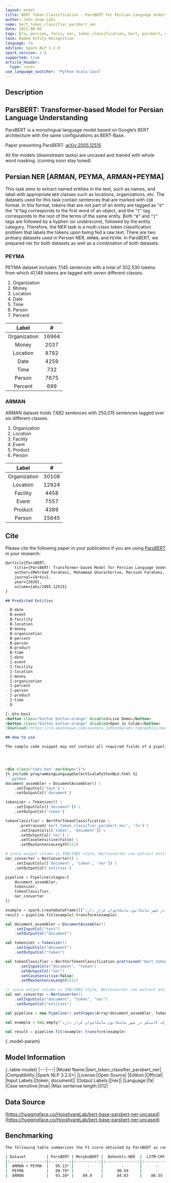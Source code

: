 ```yaml
---
layout: model
title: BERT Token Classification - ParsBERT for Persian Language Understanding (bert_token_classifier_parsbert_ner)
author: John Snow Labs
name: bert_token_classifier_parsbert_ner
date: 2021-08-05
tags: [fa, persian, farsi, ner, token_classification, bert, parsbert, open_source]
task: Named Entity Recognition
language: fa
edition: Spark NLP 3.2.0
spark_version: 2.4
supported: true
article_header:
  type: cover
use_language_switcher: "Python-Scala-Java"
---
```


## Description

## ParsBERT: Transformer-based Model for Persian Language Understanding

ParsBERT is a monolingual language model based on Google’s BERT architecture with the same configurations as BERT-Base. 

Paper presenting ParsBERT: [arXiv:2005.12515](https://arxiv.org/abs/2005.12515)

All the models (downstream tasks) are uncased and trained with whole word masking. (coming soon stay tuned)

## Persian NER [ARMAN, PEYMA, ARMAN+PEYMA]

This task aims to extract named entities in the text, such as names, and label with appropriate `NER` classes such as locations, organizations, etc. The datasets used for this task contain sentences that are marked with `IOB` format. In this format, tokens that are not part of an entity are tagged as `”O”` the `”B”`tag corresponds to the first word of an object, and the `”I”` tag corresponds to the rest of the terms of the same entity. Both `”B”` and `”I”` tags are followed by a hyphen (or underscore), followed by the entity category. Therefore, the NER task is a multi-class token classification problem that labels the tokens upon being fed a raw text. There are two primary datasets used in Persian NER, `ARMAN`, and `PEYMA`. In ParsBERT, we prepared ner for both datasets as well as a combination of both datasets.

### PEYMA

PEYMA dataset includes 7,145 sentences with a total of 302,530 tokens from which 41,148 tokens are tagged with seven different classes.

1. Organization
2. Money
3. Location
4. Date
5. Time
6. Person
7. Percent

|     Label    |   #   |
|:------------:|:-----:|
| Organization | 16964 |
|     Money    |  2037 |
|   Location   |  8782 |
|     Date     |  4259 |
|     Time     |  732  |
|    Person    |  7675 |
|    Percent   |  699  |


### ARMAN

ARMAN dataset holds 7,682 sentences with 250,015 sentences tagged over six different classes.

1. Organization
2. Location
3. Facility
4. Event
5. Product
6. Person

|     Label    |   #   |
|:------------:|:-----:|
| Organization | 30108 |
|   Location   | 12924 |
|   Facility   |  4458 |
|     Event    |  7557 |
|    Product   |  4389 |
|    Person    | 15645 |


## Cite 

Please cite the following paper in your publication if you are using [ParsBERT](https://arxiv.org/abs/2005.12515) in your research:

```markdown
@article{ParsBERT,
    title={ParsBERT: Transformer-based Model for Persian Language Understanding},
    author={Mehrdad Farahani, Mohammad Gharachorloo, Marzieh Farahani, Mohammad Manthouri},
    journal={ArXiv},
    year={2020},
    volume={abs/2005.12515}
}

## Predicted Entities

- B-date
- B-event
- B-facility
- B-location
- B-money
- B-organization
- B-percent
- B-person
- B-product
- B-time
- I-date
- I-event
- I-facility
- I-location
- I-money
- I-organization
- I-percent
- I-person
- I-product
- I-time
- O

{:.btn-box}
<button class="button button-orange" disabled>Live Demo</button>
<button class="button button-orange" disabled>Open in Colab</button>
[Download](https://s3.amazonaws.com/auxdata.johnsnowlabs.com/public/models/bert_token_classifier_parsbert_ner_fa_3.2.0_2.4_1628185221737.zip){:.button.button-orange.button-orange-trans.arr.button-icon}

## How to use

The sample code snippet may not contain all required fields of a pipeline. In this case, you can reach out a related colab notebook containing the end-to-end pipeline and more by clicking the "Open in Colab" link above.




<div class="tabs-box" markdown="1">
{% include programmingLanguageSelectScalaPythonNLU.html %}
```python
document_assembler = DocumentAssembler() \
    .setInputCol('text') \
    .setOutputCol('document')

tokenizer = Tokenizer() \
    .setInputCols(['document']) \
    .setOutputCol('token')

tokenClassifier = BertForTokenClassification \
      .pretrained('bert_token_classifier_parsbert_ner', 'fa') \
      .setInputCols(['token', 'document']) \
      .setOutputCol('ner') \
      .setCaseSensitive(False) \
      .setMaxSentenceLength(512)

# since output column is IOB/IOB2 style, NerConverter can extract entities
ner_converter = NerConverter() \
    .setInputCols(['document', 'token', 'ner']) \
    .setOutputCol('entities')

pipeline = Pipeline(stages=[
    document_assembler, 
    tokenizer,
    tokenClassifier,
    ner_converter
])

example = spark.createDataFrame([["دفتر مرکزی شرکت کامیکو در شهر ساسکاتون ساسکاچوان قرار دارد."]]).toDF("text")
result = pipeline.fit(example).transform(example)
```
```scala
val document_assembler = DocumentAssembler() 
    .setInputCol("text") 
    .setOutputCol("document")

val tokenizer = Tokenizer() 
    .setInputCols("document") 
    .setOutputCol("token")

val tokenClassifier = BertForTokenClassification.pretrained("bert_token_classifier_parsbert_ner", "fa")
      .setInputCols("document", "token")
      .setOutputCol("ner")
      .setCaseSensitive(false)
      .setMaxSentenceLength(512)

// since output column is IOB/IOB2 style, NerConverter can extract entities
val ner_converter = NerConverter() 
    .setInputCols("document", "token", "ner") 
    .setOutputCol("entities")

val pipeline = new Pipeline().setStages(Array(document_assembler, tokenizer, tokenClassifier, ner_converter))

val example = Seq.empty["دفتر مرکزی شرکت کامیکو در شهر ساسکاتون ساسکاچوان قرار دارد."].toDS.toDF("text")

val result = pipeline.fit(example).transform(example)
```
</div>

{:.model-param}
## Model Information

{:.table-model}
|---|---|
|Model Name:|bert_token_classifier_parsbert_ner|
|Compatibility:|Spark NLP 3.2.0+|
|License:|Open Source|
|Edition:|Official|
|Input Labels:|[token, document]|
|Output Labels:|[ner]|
|Language:|fa|
|Case sensitive:|true|
|Max sentense length:|512|

## Data Source

[https://huggingface.co/HooshvareLab/bert-base-parsbert-ner-uncased](https://huggingface.co/HooshvareLab/bert-base-parsbert-ner-uncased)

## Benchmarking

```bash
The following table summarizes the F1 score obtained by ParsBERT as compared to other models and architectures.

| Dataset         | ParsBERT | MorphoBERT |  Beheshti-NER  |  LSTM-CRF  |  Rule-Based CRF  |  BiLSTM-CRF  |
|:---------------:|:--------:|:----------:|:--------------:|:----------:|:----------------:|:------------:|
|  ARMAN + PEYMA  |   95.13* |      -     |        -       |      -     |         -        |       -      |
|  PEYMA          |   98.79* |      -     |      90.59     |      -     |       84.00      |       -      |
|  ARMAN          |   93.10* |    89.9    |      84.03     |    86.55   |         -        |     77.45    |

```
